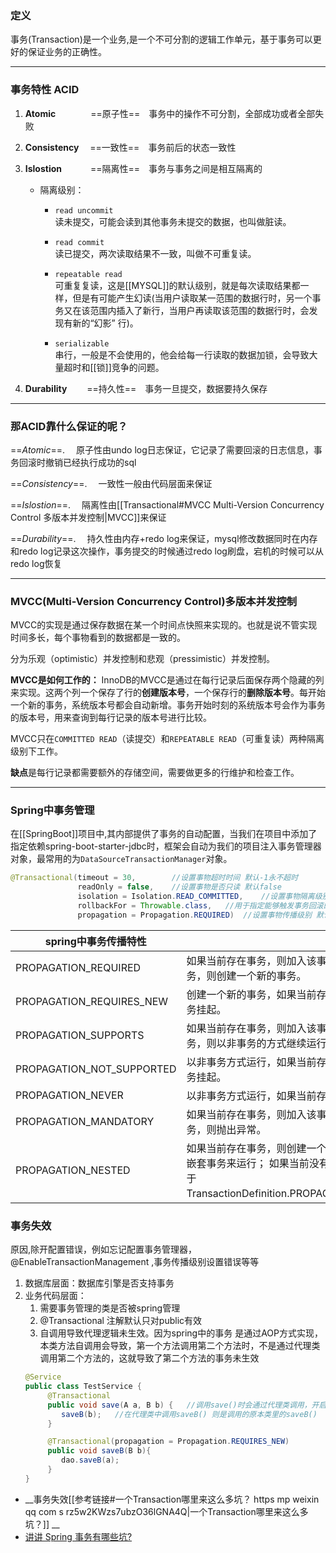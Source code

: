 ### 定义
事务(Transaction)是一个业务,是一个不可分割的逻辑工作单元，基于事务可以更好的保证业务的正确性。

---

### 事务特性 ACID
1. **Atomic**　　　　==原子性==　事务中的操作不可分割，全部成功或者全部失败
2. **Consistency**　 ==一致性==　事务前后的状态一致性
3. **Islostion**　　 　==隔离性==　事务与事务之间是相互隔离的
	- 隔离级别：
		- `read uncommit`  
		读未提交，可能会读到其他事务未提交的数据，也叫做脏读。
		
		- `read commit`  
		读已提交，两次读取结果不一致，叫做不可重复读。
		
		- `repeatable read`  
		可重复复读，这是[[MYSQL]]的默认级别，就是每次读取结果都一样，但是有可能产生幻读(当用户读取某一范围的数据行时，另一个事务又在该范围内插入了新行，当用户再读取该范围的数据行时，会发现有新的“幻影” 行)。
		
		- `serializable`  
		串行，一般是不会使用的，他会给每一行读取的数据加锁，会导致大量超时和[[锁]]竞争的问题。
		
4. **Durability**　　  ==持久性==　事务一旦提交，数据要持久保存
---
### 那ACID靠什么保证的呢？
==*Atomic*==. 　原子性由undo log日志保证，它记录了需要回滚的日志信息，事务回滚时撤销已经执行成功的sql

==*Consistency*==. 　一致性一般由代码层面来保证

==*Islostion*==. 　隔离性由[[Transactional#MVCC Multi-Version Concurrency Control 多版本并发控制|MVCC]]来保证

==*Durability*==. 　持久性由内存+redo log来保证，mysql修改数据同时在内存和redo log记录这次操作，事务提交的时候通过redo log刷盘，宕机的时候可以从redo log恢复

---

### MVCC(Multi-Version Concurrency  Control)多版本并发控制
MVCC的实现是通过保存数据在某一个时间点快照来实现的。也就是说不管实现时间多长，每个事物看到的数据都是一致的。

分为乐观（optimistic）并发控制和悲观（pressimistic）并发控制。

**MVCC是如何工作的：**
InnoDB的MVCC是通过在每行记录后面保存两个隐藏的列来实现。这两个列一个保存了行的**创建版本号**，一个保存行的**删除版本号**。每开始一个新的事务，系统版本号都会自动新增。事务开始时刻的系统版本号会作为事务的版本号，用来查询到每行记录的版本号进行比较。

MVCC只在`COMMITTED READ`（读提交）和`REPEATABLE READ`（可重复读）两种隔离级别下工作。

**缺点**是每行记录都需要额外的存储空间，需要做更多的行维护和检查工作。

---

### Spring中事务管理
在[[SpringBoot]]项目中,其内部提供了事务的自动配置，当我们在项目中添加了指定依赖spring-boot-starter-jdbc时，框架会自动为我们的项目注入事务管理器对象，最常用的为`DataSourceTransactionManager`对象。
```Java
@Transactional(timeout = 30,		//设置事物超时时间 默认-1永不超时
               readOnly = false,	//设置事物是否只读 默认false
               isolation = Isolation.READ_COMMITTED,	//设置事物隔离级别 默认DEFAULT 表示使用底层数据库的默认隔离级别
               rollbackFor = Throwable.class,	//用于指定能够触发事务回滚的异常类型，no-rollback-for 指定的异常类型，不回滚事务。
               propagation = Propagation.REQUIRED)	//设置事物传播级别 默认PROPAGATION_REQUIRED 
```
|  spring中事务传播特性   |   |
|  ----  | ----  |
| PROPAGATION_REQUIRED  | 如果当前存在事务，则加入该事务；如果当前没有事务，则创建一个新的事务。 |
| PROPAGATION_REQUIRES_NEW  | 创建一个新的事务，如果当前存在事务，则把当前事务挂起。 |
| PROPAGATION_SUPPORTS  | 如果当前存在事务，则加入该事务；如果当前没有事务，则以非事务的方式继续运行。  |
| PROPAGATION_NOT_SUPPORTED  | 以非事务方式运行，如果当前存在事务，则把当前事务挂起。  |
| PROPAGATION_NEVER  | 以非事务方式运行，如果当前存在事务，则抛出异常  |
| PROPAGATION_MANDATORY  | 如果当前存在事务，则加入该事务；如果当前没有事务，则抛出异常。  |
| PROPAGATION_NESTED  | 如果当前存在事务，则创建一个事务作为当前事务的嵌套事务来运行； 如果当前没有事务，则该取值等价于TransactionDefinition.PROPAGATION_REQUIRED。  |


### 事务失效  
原因,除开配置错误，例如忘记配置事务管理器，@EnableTransactionManagement ,事务传播级别设置错误等等
1. 数据库层面：数据库引擎是否支持事务
2. 业务代码层面：
	1. 需要事务管理的类是否被spring管理
	2. @Transactional 注解默认只对public有效
	3. 自调用导致代理逻辑未生效。因为spring中的事务 是通过AOP方式实现，
	本类方法自调用会导致，第一个方法调用第二个方法时，不是通过代理类调用第二个方法的，这就导致了第二个方法的事务未生效
	```Java
	@Service
	public class TestService {
		 @Transactional
		 public void save(A a, B b) {	//调用save()时会通过代理类调用，开启事务
		  	saveB(b);	//在代理类中调用saveB() 则是调用的原本类里的saveB()
		 }

		 @Transactional(propagation = Propagation.REQUIRES_NEW)
		 public void saveB(B b){
		  	dao.saveB(a);
		 }
	}
	```
	


- __事务失效[[参考链接#一个Transaction哪里来这么多坑？ https mp weixin qq com s rz5w2KWzs7ubzO36lGNA4Q|一个Transaction哪里来这么多坑？]] __
- [讲讲 Spring 事务有哪些坑?](https://mp.weixin.qq.com/s/BRRELMbULFL-2eZRSehC7w)
